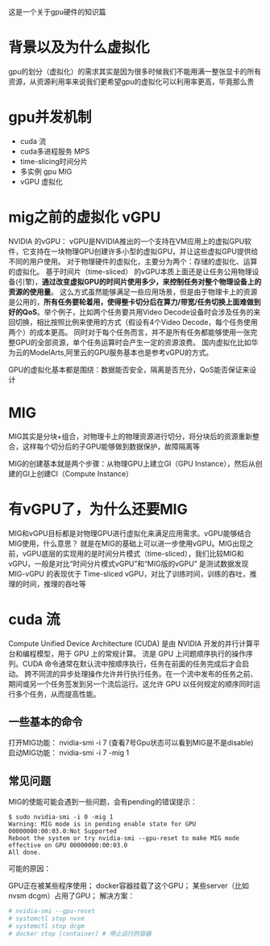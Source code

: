 这是一个关于gpu硬件的知识篇
# 背景以及为什么虚拟化
gpu的划分（虚拟化）的需求其实是因为很多时候我们不能用满一整张显卡的所有资源，从资源利用率来说我们更希望gpu的虚拟化可以利用率更高，毕竟那么贵

# gpu并发机制
* cuda 流
* cuda多进程服务 MPS
* time-slicing时间分片
* 多实例 gpu MIG 
* vGPU 虚拟化

# mig之前的虚拟化 vGPU
NVIDIA 的vGPU：
vGPU是NVIDIA推出的一个支持在VM应用上的虚拟GPU软件，它支持在一块物理GPU创建许多小型的虚拟GPU，并让这些虚拟GPU提供给不同的用户使用。
对于物理硬件的虚拟化，主要分为两个：存储的虚拟化、运算的虚拟化。
基于时间片（time-sliced） 的vGPU本质上面还是让任务公用物理设备(引擎)，**通过改变虚拟GPU的时间片使用多少，来控制任务对整个物理设备上的资源的使用量**。 这么方式虽然能够满足一些应用场景，但是由于物理卡上的资源是公用的，**所有任务要轮着用，使得整卡切分后在算力/带宽/任务切换上面难做到好的QoS**。举个例子，比如两个任务要共用Video Decode设备时会涉及任务的来回切换，相比按照比例来使用的方式（假设有4个Video Decode，每个任务使用两个）的成本更高。 同时对于每个任务而言，并不是所有任务都能够使用一张完整GPU的全部资源，单个任务运算时会产生一定的资源浪费。
国内虚拟化比如华为云的ModelArts,阿里云的GPU服务基本也是参考vGPU的方式。

GPU的虚拟化基本都是围绕：数据能否安全，隔离是否充分，QoS能否保证来设计

# MIG
MIG其实是分块+组合，对物理卡上的物理资源进行切分，将分块后的资源重新整合，这样每个切分后的子GPU能够做到数据保护，故障隔离等

MIG的创建基本就是两个步骤：从物理GPU上建立GI（GPU Instance），然后从创建的GI上创建CI（Compute Instance）

# 有vGPU了，为什么还要MIG
MIG和vGPU目标都是对物理GPU进行虚拟化来满足应用需求。vGPU能够结合MIG使用，什么意思？ 就是在MIG的基础上可以进一步使用vGPU。MIG出现之前，vGPU底层的实现用的是时间分片模式（time-sliced），我们比较MIG和vGPU，一般是对比“时间分片模式vGPU”和“MIG版的vGPU”
是测试数据发现 MIG-vGPU 的表现优于 Time-sliced vGPU，对比了训练时间，训练的吞吐，推理的时间，推理的吞吐等


# cuda 流
Compute Unified Device Architecture (CUDA) 是由 NVIDIA 开发的并行计算平台和编程模型，用于 GPU 上的常规计算。
流是 GPU 上问题顺序执行的操作序列。CUDA 命令通常在默认流中按顺序执行，任务在前面的任务完成后才会启动。
跨不同流的异步处理操作允许并行执行任务。在一个流中发布的任务之前、期间或另一个任务签发到另一个流后运行。这允许 GPU 以任何规定的顺序同时运行多个任务，从而提高性能。


## 一些基本的命令
打开MIG功能： nvidia-smi -i 7 (查看7号Gpu状态可以看到MIG是不是disable)
启动MIG功能： nvidia-smi -i 7 -mig 1

## 常见问题
MIG的使能可能会遇到一些问题，会有pending的错误提示：
```
$ sudo nvidia-smi -i 0 -mig 1
Warning: MIG mode is in pending enable state for GPU 00000000:00:03.0:Not Supported
Reboot the system or try nvidia-smi --gpu-reset to make MIG mode effective on GPU 00000000:00:03.0
All done.
```
可能的原因：

GPU正在被某些程序使用；
docker容器挂载了这个GPU；
某些server（比如nvsm dcgm）占用了GPU；
解决方案：
```bash
# nvidia-smi --gpu-reset
# systemctl stop nvsm
# systemctl stop dcgm
# docker stop [container] # 停止运行的容器
```